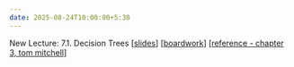 ```yaml
---
date: 2025-08-24T10:00:00+5:30
---
```

New Lecture: 7.1. Decision Trees [[slides](/AIL7024-2501/_images/slides/7_slides.pdf)]  [[boardwork](/AIL7024-2501/_images/slides/7_boardwork.pdf)] [[reference - chapter 3, tom mitchell](https://www.cs.cmu.edu/~tom/mlbook.html)]
